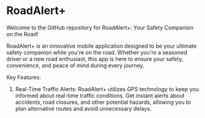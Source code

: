 # RoadAlert+

Welcome to the GitHub repository for RoadAlert+: Your Safety Companion on the Road!

RoadAlert+ is an innovative mobile application designed to be your ultimate safety companion while you're on the road. Whether you're a seasoned driver or a new road enthusiast, this app is here to ensure your safety, convenience, and peace of mind during every journey.

Key Features:

1. Real-Time Traffic Alerts: RoadAlert+ utilizes GPS technology to keep you informed about real-time traffic conditions. Get instant alerts about accidents, road closures, and other potential hazards, allowing you to plan alternative routes and avoid unnecessary delays.
